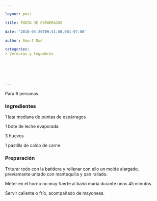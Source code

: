 ```yaml
---

layout: post

title: PUDIN DE ESPÁRRAGOS

date: '2010-05-26T09:51:00.001-07:00'

author: Smurf Dad

categories:
- Verduras y legumbres






---
```


Para 6 personas.

<h3>Ingredientes</h3>

1 lata mediana de puntas de espárragos

1 bote de leche evaporada

3 huevos

1 pastilla de caldo de carne

<h3>Preparación</h3>

Triturar todo con la batidora y rellenar con ello un molde alargado, previamente untado con mantequilla y pan rallado.

Meter en el horno no muy fuerte al baño maría durante unos 45 minutos.

Servir caliente o frío, acompañado de mayonesa.
